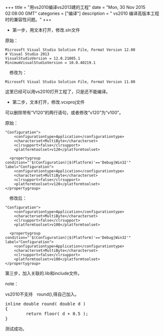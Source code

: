 +++ 
title = "用vs2010编译vs2013建的工程" 
date = "Mon, 30 Nov 2015 02:08:00 GMT" 
categories = ["编译"] 
description = " vs2010 编译高版本工程时的兼容性问题。" 
+++ 

- 第一步，用文本打开，修改.sln文件</p>
<p>原始：</p>

```
Microsoft Visual Studio Solution File, Format Version 12.00
# Visual Studio 2013
VisualStudioVersion = 12.0.21005.1
MinimumVisualStudioVersion = 10.0.40219.1
```
<p>　修改为：</p>

```
Microsoft Visual Studio Solution File, Format Version 11.00

```
<p>这里已经可以用vs2010打开工程了，只是还不能编译。</p>

- <p>第二步，文本打开，修改.vcxproj文件</p>
<p>可以删除带有&ldquo;V120&rdquo;的两行语句，或者修改&ldquo;v120&rdquo;为&ldquo;v100&rdquo;。</p>
<p>原始：</p>

```
"Configuration">
    <configurationtype>Application</configurationtype>
    <characterset>MultiByte</characterset>
    <clrsupport>false</clrsupport>
    <platformtoolset>v120</platformtoolset>
   
  <propertygroup condition="'$(Configuration)|$(Platform)'=='Debug|Win32'" label="Configuration">
    <configurationtype>Application</configurationtype>
    <characterset>MultiByte</characterset>
    <clrsupport>false</clrsupport>
    <platformtoolset>v120</platformtoolset>
</propertygroup>
```

<p>　修改后：</p>

```
"Configuration">
    <configurationtype>Application</configurationtype>
    <characterset>MultiByte</characterset>
    <clrsupport>false</clrsupport>
    <platformtoolset>v100</platformtoolset>
   
  <propertygroup condition="'$(Configuration)|$(Platform)'=='Debug|Win32'" label="Configuration">
    <configurationtype>Application</configurationtype>
    <characterset>MultiByte</characterset>
    <clrsupport>false</clrsupport>
    <platformtoolset>v100</platformtoolset>
</propertygroup>
```
<p>第三步，加入关联的.lib和include文件。</p>
<p>note：</p>
<p>vs2010不支持　round(),得自己加入。</p>
<div class="cnblogs_Highlighter">
<pre class="brush:cpp;gutter:true;">inline double round( double d )
{
        return floor( d + 0.5 );
}
</pre>
</div>

<p>测试成功。　</p>
<p>　</p>



